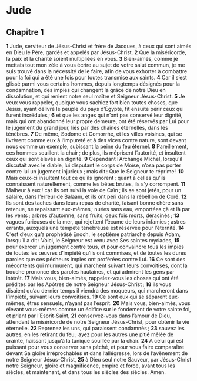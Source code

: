 # Jude

## Chapitre 1

**1** Jude, serviteur de Jésus-Christ et frère de Jacques, à ceux qui sont aimés en Dieu le Père, gardés et appelés par Jésus-Christ.
**2** Que la miséricorde, la paix et la charité soient multipliées en vous.
**3** Bien-aimés, comme je mettais tout mon zèle à vous écrire au sujet de votre salut commun, je me suis trouvé dans la nécessité de le faire, afin de vous exhorter à combattre pour la foi qui a été une fois pour toutes transmise aux saints.
**4** Car il s’est glissé parmi vous certains hommes, depuis longtemps désignés pour la condamnation, des impies qui changent la grâce de notre Dieu en dissolution, et qui renient notre seul maître et Seigneur Jésus-Christ.
**5** Je veux vous rappeler, quoique vous sachiez fort bien toutes choses, que Jésus, ayant délivré le peuple du pays d’Égypte, fit ensuite périr ceux qui furent incrédules ;
**6** et que les anges qui n’ont pas conservé leur dignité, mais qui ont abandonné leur propre demeure, ont été réservés par Lui pour le jugement du grand jour, liés par des chaînes éternelles, dans les ténèbres.
**7** De même, Sodome et Gomorrhe, et les villes voisines, qui se livrèrent comme eux à l’impureté et à des vices contre nature, sont devant nous comme un exemple, subissant la peine du feu éternel.
**8** Pareillement, ces hommes souillent la chair ; de plus, ils méprisent l’autorité, et insultent ceux qui sont élevés en dignité.
**9** Cependant l’Archange Michel, lorsqu’il discutait avec le diable, lui disputant le corps de Moïse, n’osa pas porter contre lui un jugement injurieux ; mais dit : Que le Seigneur te réprime !
**10** Mais ceux-ci insultent tout ce qu’ils ignorent ; quant à celles qu’ils connaissent naturellement, comme les bêtes brutes, ils s’y corrompent.
**11** Malheur à eux ! car ils ont suivi la voie de Caïn ; ils se sont jetés, pour un salaire, dans l’erreur de Balaam, et ils ont péri dans la rébellion de Coré.
**12** Ils sont des taches dans leurs repas de charité, faisant bonne chère sans retenue, se repaissant eux-mêmes ; nuées sans eau, emportées çà et là par les vents ; arbres d’automne, sans fruits, deux fois morts, déracinés ;
**13** vagues furieuses de la mer, qui rejettent l’écume de leurs infamies ; astres errants, auxquels une tempête ténébreuse est réservée pour l’éternité.
**14** C’est d’eux qu’a prophétisé Enoch, le septième patriarche depuis Adam, lorsqu’il a dit : Voici, le Seigneur est venu avec Ses saintes myriades,
**15** pour exercer un jugement contre tous, et pour convaincre tous les impies de toutes les œuvres d’impiété qu’ils ont commises, et de toutes les dures paroles que ces pécheurs impies ont proférées contre Lui.
**16** Ce sont des mécontents qui murmurent, qui marchent suivant leurs convoitises, dont la bouche prononce des paroles hautaines, et qui admirent les gens par intérêt.
**17** Mais vous, bien-aimés, rappelez-vous les choses qui ont été prédites par les Apôtres de notre Seigneur Jésus-Christ ;
**18** ils vous disaient qu’au dernier temps il viendra des moqueurs, qui marcheront dans l’impiété, suivant leurs convoitises.
**19** Ce sont eux qui se séparent eux-mêmes, êtres sensuels, n’ayant pas l’esprit.
**20** Mais vous, bien-aimés, vous élevant vous-mêmes comme un édifice sur le fondement de votre sainte foi, et priant par l’Esprit-Saint,
**21** conservez-vous dans l’amour de Dieu, attendant la miséricorde de notre Seigneur Jésus-Christ, pour obtenir la vie éternelle.
**22** Reprenez les uns, qui paraissent condamnés ;
**23** sauvez les autres, en les retirant du feu ; ayez pour les autres une pitié mêlée de crainte, haïssant jusqu’à la tunique souillée par la chair.
**24** A celui qui est puissant pour vous conserver sans péché, et pour vous faire comparaître devant Sa gloire irréprochables et dans l’allégresse, lors de l’avènement de notre Seigneur Jésus-Christ,
**25** à Dieu seul notre Sauveur, par Jésus-Christ notre Seigneur, gloire et magnificence, empire et force, avant tous les siècles, et maintenant, et dans tous les siècles des siècles. Amen.

